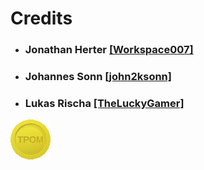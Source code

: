 # Credits

* ### Jonathan Herter [[Workspace007]](https://github.com/Workspace007)
* ### Johannes Sonn [[john2ksonn]](https://github.com/john2ksonn)
* ### Lukas Rischa [[TheLuckyGamer]](https://github.com/TheLuckyGamer)

![Coin](coin.gif)